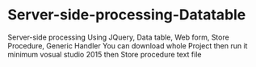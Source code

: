 # Server-side-processing-Datatable
Server-side processing Using JQuery, Data table, Web form, Store Procedure, Generic Handler
You can download whole Project  then run it minimum vosual studio 2015
then Store procedure text file 
